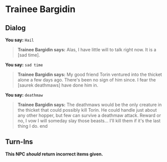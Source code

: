 # Trainee Bargidin
## Dialog

**You say:** `Hail`



>**Trainee Bargidin says:** Alas, I have little will to talk right now. It is a [sad time].

**You say:** `sad time`



>**Trainee Bargidin says:** My good friend Torin ventured into the thicket alone a few days ago. There's been no sign of him since. I fear the [saurek deathmaws] have done him in.

**You say:** `deathmaw`



>**Trainee Bargidin says:** The deathmaws would be the only creature in the thicket that could possibly kill Torin. He could handle just about any other hopper, but few can survive a deathmaw attack. Reward or no, I vow I will someday slay those beasts... I'll kill them if it's the last thing I do.
end

## Turn-Ins



**This NPC *should* return incorrect items given.**





